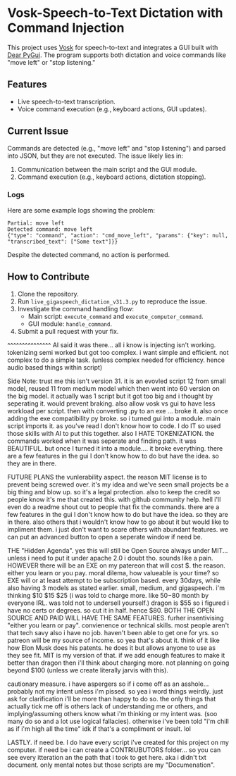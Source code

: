 # Vosk-Speech-to-Text Dictation with Command Injection

This project uses [Vosk](https://github.com/alphacep/vosk-api) for speech-to-text and integrates a GUI built with [Dear PyGui](https://github.com/hoffstadt/DearPyGui). The program supports both dictation and voice commands like "move left" or "stop listening."

## Features
- Live speech-to-text transcription.
- Voice command execution (e.g., keyboard actions, GUI updates).

## Current Issue
Commands are detected (e.g., "move left" and "stop listening") and parsed into JSON, but they are not executed. The issue likely lies in:
1. Communication between the main script and the GUI module.
2. Command execution (e.g., keyboard actions, dictation stopping).

### Logs
Here are some example logs showing the problem:
```
Partial: move left
Detected command: move left
{"type": "command", "action": "cmd_move_left", "params": {"key": null, "transcribed_text": ["Some text"]}}
```

Despite the detected command, no action is performed.


## How to Contribute
1. Clone the repository.
2. Run `live_gigaspeech_dictation_v31.3.py` to reproduce the issue.
3. Investigate the command handling flow:
   - Main script: `execute_command` and `execute_computer_command`.
   - GUI module: `handle_command`.
4. Submit a pull request with your fix.

^^^^^^^^^^^^^^^ AI said it was there... all i know is injecting isn't working. tokenizing semi worked but got too complex. i want simple and efficient. not complex to do a simple task. (unless complex needed for efficiency. hence audio based things within script)


Side Note: trust me this isn't version 31. it is an evovled script 12 from small model, reused 11 from medium model which then went into 60 version on the big model. it actually was 1 script but it got too big and i thought by seperating it. would prevent braking. also allow vosk vs gui to have less workload per script. then with converting .py to an exe ... broke it. also once adding the exe compatibility py broke. so i turned gui into a module. main script imports it. as you've read I don't know how to code. I do IT so used those skills with AI to put this together. also I HATE TOKENIZATION. the commands worked when it was seperate and finding path. it was BEAUTIFUL. but once I turned it into a module.... it broke everything. there are a few features in the gui I don't know how to do but have the idea. so they are in there.


FUTURE PLANS the vunlerability aspect. the reason MIT license is to prevent being screwed over. it's my idea and we've seen small projects be a big thing and blow up. so it's a legal protection. also to keep the credit so people know it's me that created this. with github community help. hell i'll even do a readme shout out to people that fix the commands. there are a few features in the gui I don't know how to do but have the idea. so they are in there. also others that i wouldn't know how to go about it but would like to impliment them. i just don't want to scare others with abundant features. we can put an advanced button to open a seperate window if need be.

THE "Hidden Agenda". yes this will still be Open Source always under MIT... unless i need to put it under apache 2.0 i doubt tho. sounds like a pain. HOWEVER there will be an EXE on my patereon that will cost $. the reason. either you learn or you pay. moral dilema, how valueable is your time? so EXE will or at least attempt to be subscription based. every 30days, while also having 3 models as stated earlier. small, medium, and gigaspeech. i'm thinking $10 $15 $25 (i was told to charge more. like $50-$80 month by everyone IRL. was told not to undersell yourself.) dragon is $55 so i figured i have no certs or degrees. so cut it in half. hence $80.
BOTH THE OPEN SOURCE AND PAID WILL HAVE THE SAME FEATURES. furher insentivising "either you learn or pay". convienence or technical skills. most people aren't that tech savy also i have no job. haven't been able to get one for yrs. so patreon will be my source of income. so yea that's about it. think of it like how Elon Musk does his patents. he does it but allows anyone to use as they see fit. MIT is my version of that. if we add enough features to make it better than dragon then i'll think about charging more. not planning on going beyond $100 (unless we create literally jarvis with this).

cautionary measure. i have aspergers so if i come off as an asshole... probably not my intent unless i'm pissed. so yea i word things weirdly. just ask for clarification i'll be more than happy to do so. the only things that actually tick me off is others lack of understanding me or others, and implying/assuming others know what i'm thinking or my intent was. (soo many do so and a lot use logical fallacies). otherwise i've been told "i'm chill as if i'm high all the time" idk if that's a compliment or insult. lol 

LASTLY. if need be. I do have every script i've created for this project on my computer. if need be i can create a CONTRIUBUTORS folder... so you can see every itteration an the path that i took to get here. aka i didn't txt document. only mental notes but those scripts are my "Documenation".
